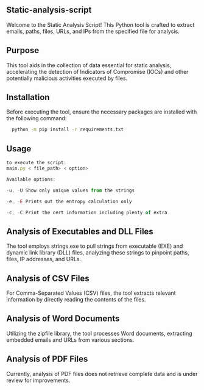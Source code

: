 
## Static-analysis-script 
Welcome to the Static Analysis Script! This Python tool is crafted to extract emails, paths, files, URLs, and IPs from the specified file for analysis.
## Purpose
This tool aids in the collection of data essential for static analysis, accelerating the detection of Indicators of Compromise (IOCs) and other potentially malicious activities executed by files.
## Installation

Before executing the tool, ensure the necessary packages are installed with the following command:

```bash
  python -m pip install -r requirements.txt
```
    
## Usage

```javascript
to execute the script:
main.py < file_path> < option>

Available options:

-u, -U Show only unique values from the strings

-e, -E Prints out the entropy calculation only

-c, -C Print the cert information including plenty of extra
```


## Analysis of Executables and DLL Files
The tool employs strings.exe to pull strings from executable (EXE) and dynamic link library (DLL) files, analyzing these strings to pinpoint paths, files, IP addresses, and URLs.
## Analysis of CSV Files
For Comma-Separated Values (CSV) files, the tool extracts relevant information by directly reading the contents of the files.
## Analysis of Word Documents
Utilizing the zipfile library, the tool processes Word documents, extracting embedded emails and URLs from various sections.
## Analysis of PDF Files

Currently, analysis of PDF files does not retrieve complete data and is under review for improvements.
